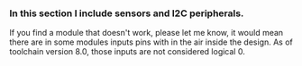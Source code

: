 ### In this section I include sensors and I2C peripherals.

If you find a module that doesn't work, please let me know, it would mean there are in some modules inputs pins with in the air inside the design. As of toolchain version 8.0, those inputs are not considered logical 0.

